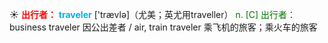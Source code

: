 ☀ <font color="red">**出行者：**</font>
<font color="sky blue">**traveler**</font> ['trævlə]（尤美；英尤用traveller）
<font color="rgb(227, 108, 9)">n. [C] 出行者：</font>business traveler 因公出差者 / air, train traveler 乘飞机的旅客；乘火车的旅客


